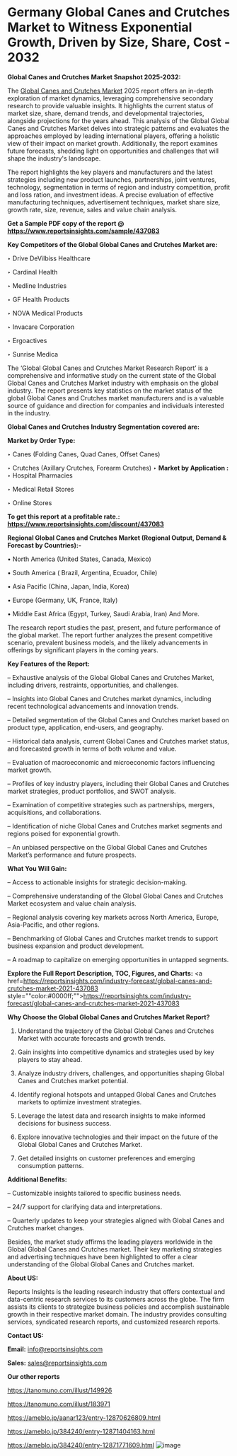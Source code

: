 # Germany Global Canes and Crutches Market to Witness Exponential Growth, Driven by Size, Share, Cost - 2032

<strong>Global Canes and Crutches Market Snapshot 2025-2032:</strong>

The <a href=https://www.reportsinsights.com/sample/437083>Global Canes and Crutches Market</a> 2025 report offers an in-depth exploration of market dynamics, leveraging comprehensive secondary research to provide valuable insights. It highlights the current status of market size, share, demand trends, and developmental trajectories, alongside projections for the years ahead. This analysis of the Global Global Canes and Crutches Market delves into strategic patterns and evaluates the approaches employed by leading international players, offering a holistic view of their impact on market growth. Additionally, the report examines future forecasts, shedding light on opportunities and challenges that will shape the industry's landscape.

The report highlights the key players and manufacturers and the latest strategies including new product launches, partnerships, joint ventures, technology, segmentation in terms of region and industry competition, profit and loss ration, and investment ideas. A precise evaluation of effective manufacturing techniques, advertisement techniques, market share size, growth rate, size, revenue, sales and value chain analysis.

<strong>Get a Sample PDF copy of the report @ <a href=https://www.reportsinsights.com/sample/437083 style=color:#0000ff;>https://www.reportsinsights.com/sample/437083</a></strong>

<strong>Key Competitors of the Global Global Canes and Crutches Market are:</strong>

‣ Drive DeVilbiss Healthcare

‣ Cardinal Health

‣ Medline Industries

‣ GF Health Products

‣ NOVA Medical Products

‣ Invacare Corporation

‣ Ergoactives

‣ Sunrise Medica

The ‘Global Global Canes and Crutches Market Research Report’ is a comprehensive and informative study on the current state of the Global Global Canes and Crutches Market industry with emphasis on the global industry. The report presents key statistics on the market status of the global Global Canes and Crutches market manufacturers and is a valuable source of guidance and direction for companies and individuals interested in the industry.

<strong>Global Canes and Crutches Industry Segmentation covered are:</strong>

<strong>Market by Order Type: </strong>

‣ Canes (Folding Canes, Quad Canes, Offset Canes)

‣ Crutches (Axillary Crutches, Forearm Crutches)
‣ 
<strong>Market by Application :</strong>
‣ Hospital Pharmacies

‣ Medical Retail Stores

‣ Online Stores

<strong>To get this report at a profitable rate.: <a href=https://www.reportsinsights.com/discount/437083 style=color:#0000ff;>https://www.reportsinsights.com/discount/437083</a></strong>

<strong>Regional Global Canes and Crutches Market (Regional Output, Demand &amp; Forecast by Countries):-</strong>

• North America (United States, Canada, Mexico)

• South America ( Brazil, Argentina, Ecuador, Chile)

• Asia Pacific (China, Japan, India, Korea)

• Europe (Germany, UK, France, Italy)

• Middle East Africa (Egypt, Turkey, Saudi Arabia, Iran) And More.

The research report studies the past, present, and future performance of the global market. The report further analyzes the present competitive scenario, prevalent business models, and the likely advancements in offerings by significant players in the coming years.

<strong>Key Features of the Report:</strong>

– Exhaustive analysis of the Global Global Canes and Crutches Market, including drivers, restraints, opportunities, and challenges.

– Insights into Global Canes and Crutches market dynamics, including recent technological advancements and innovation trends.

– Detailed segmentation of the Global Canes and Crutches market based on product type, application, end-users, and geography.

– Historical data analysis, current Global Canes and Crutches market status, and forecasted growth in terms of both volume and value.

– Evaluation of macroeconomic and microeconomic factors influencing market growth.

– Profiles of key industry players, including their Global Canes and Crutches market strategies, product portfolios, and SWOT analysis.

– Examination of competitive strategies such as partnerships, mergers, acquisitions, and collaborations.

– Identification of niche Global Canes and Crutches market segments and regions poised for exponential growth.

– An unbiased perspective on the Global Global Canes and Crutches Market’s performance and future prospects.

<strong>What You Will Gain:</strong>

– Access to actionable insights for strategic decision-making.

– Comprehensive understanding of the Global Global Canes and Crutches Market ecosystem and value chain analysis.

– Regional analysis covering key markets across North America, Europe, Asia-Pacific, and other regions.

– Benchmarking of Global Canes and Crutches market trends to support business expansion and product development.

– A roadmap to capitalize on emerging opportunities in untapped segments.

<strong>Explore the Full Report Description, TOC, Figures, and Charts:</strong>
<a href=https://reportsinsights.com/industry-forecast/global-canes-and-crutches-market-2021-437083 style=""color:#0000ff;"">https://reportsinsights.com/industry-forecast/global-canes-and-crutches-market-2021-437083</a>

<strong>Why Choose the Global Global Canes and Crutches Market Report?</strong>

1. Understand the trajectory of the Global Global Canes and Crutches Market with accurate forecasts and growth trends.

2. Gain insights into competitive dynamics and strategies used by key players to stay ahead.

3. Analyze industry drivers, challenges, and opportunities shaping Global Canes and Crutches market potential.

4. Identify regional hotspots and untapped Global Canes and Crutches markets to optimize investment strategies.

5. Leverage the latest data and research insights to make informed decisions for business success.

6. Explore innovative technologies and their impact on the future of the Global Global Canes and Crutches Market.

7. Get detailed insights on customer preferences and emerging consumption patterns.

<strong>Additional Benefits:</strong>

– Customizable insights tailored to specific business needs.

– 24/7 support for clarifying data and interpretations.

– Quarterly updates to keep your strategies aligned with Global Canes and Crutches market changes.

Besides, the market study affirms the leading players worldwide in the Global Global Canes and Crutches market. Their key marketing strategies and advertising techniques have been highlighted to offer a clear understanding of the Global Global Canes and Crutches market.

<strong><strong>About US</strong>:</strong>

Reports Insights is the leading research industry that offers contextual and data-centric research services to its customers across the globe. The firm assists its clients to strategize business policies and accomplish sustainable growth in their respective market domain. The industry provides consulting services, syndicated research reports, and customized research reports.

<strong>Contact US:</strong>

<p class=><b>Email:</b> <a href=mailto:info@reportsinsights.com>info@reportsinsights.com</a></p>
<p class=><b>Sales:</b> <a href=mailto:sales@reportsinsights.com>sales@reportsinsights.com</a></p>

<strong>Our other reports</strong>

<a href=https://tanomuno.com/illust/149926>https://tanomuno.com/illust/149926</a>

<a href=https://tanomuno.com/illust/183971>https://tanomuno.com/illust/183971</a>

<a href=https://ameblo.jp/aanar123/entry-12870626809.html>https://ameblo.jp/aanar123/entry-12870626809.html</a>

<a href=https://ameblo.jp/384240/entry-12871404163.html>https://ameblo.jp/384240/entry-12871404163.html</a>

<a href=https://ameblo.jp/384240/entry-12871771609.html>https://ameblo.jp/384240/entry-12871771609.html</a>
![image](https://github.com/user-attachments/assets/074b0407-92da-4344-8695-4cfa6012905c)
